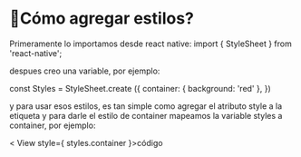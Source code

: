 # 🎨Cómo agregar estilos? 

Primeramente lo importamos desde react native:
import { StyleSheet } from 'react-native';

despues creo una variable, por ejemplo:

const Styles = StyleSheet.create ({
  container: {
    background: 'red'
  },
})  

y para usar esos estilos, es tan simple como agregar el atributo style a la etiqueta
y para darle el estilo de container mapeamos la variable styles a container, por ejemplo:

< View style={ styles.container }>código</Vieww >
